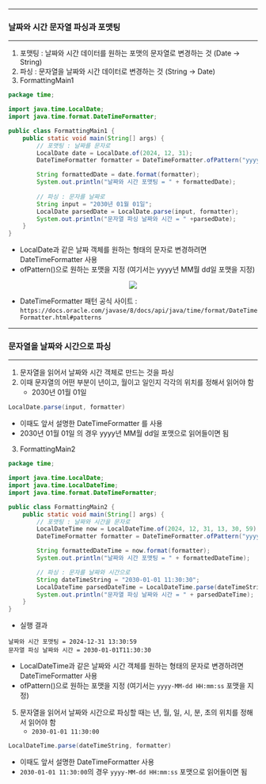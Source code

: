 -----
### 날짜와 시간 문자열 파싱과 포맷팅
-----
1. 포맷팅 : 날짜와 시간 데이터를 원하는 포맷의 문자열로 변경하는 것 (Date → String)
2. 파싱 : 문자열을 날짜와 시간 데이터로 변경하는 것 (String → Date)
3. FormattingMain1
```java
package time;

import java.time.LocalDate;
import java.time.format.DateTimeFormatter;

public class FormattingMain1 {
    public static void main(String[] args) {
        // 포맷팅 : 날짜를 문자로
        LocalDate date = LocalDate.of(2024, 12, 31);
        DateTimeFormatter formatter = DateTimeFormatter.ofPattern("yyyy년 MM월 dd일");

        String formattedDate = date.format(formatter);
        System.out.println("날짜와 시간 포맷팅 = " + formattedDate);
        
        // 파싱 : 문자를 날짜로
        String input = "2030년 01월 01일";
        LocalDate parsedDate = LocalDate.parse(input, formatter);
        System.out.println("문자열 파싱 날짜와 시간 = " +parsedDate);
    }
}
```
   - LocalDate과 같은 날짜 객체를 원하는 형태의 문자로 변경하려면 DateTimeFormatter 사용
   - ofPattern()으로 원하는 포맷을 지정 (여기서는 yyyy년 MM월 dd일 포맷을 지정)
<div align="center">
<img src="https://github.com/user-attachments/assets/94f1bc2d-a755-4d8d-94ab-01f10b5a4f54">
</div>

   - DateTimeFormatter 패턴 공식 사이트 : ```https://docs.oracle.com/javase/8/docs/api/java/time/format/DateTimeFormatter.html#patterns```

-----
### 문자열을 날짜와 시간으로 파싱
-----
1. 문자열을 읽어서 날짜와 시간 객체로 만드는 것을 파싱
2. 이때 문자열의 어떤 부분이 년이고, 월이고 일인지 각각의 위치를 정해서 읽어야 함
   - 2030년 01월 01일
```java
LocalDate.parse(input, formatter)
```
   - 이때도 앞서 설명한 DateTimeFormatter 를 사용
   - 2030년 01월 01일 의 경우 yyyy년 MM월 dd일 포맷으로 읽어들이면 됨

3. FormattingMain2
```java
package time;

import java.time.LocalDate;
import java.time.LocalDateTime;
import java.time.format.DateTimeFormatter;

public class FormattingMain2 {
    public static void main(String[] args) {
        // 포맷팅 : 날짜와 시간을 문자로
        LocalDateTime now = LocalDateTime.of(2024, 12, 31, 13, 30, 59);
        DateTimeFormatter formatter = DateTimeFormatter.ofPattern("yyyy-MM-dd HH:mm:ss");

        String formattedDateTime = now.format(formatter);
        System.out.println("날짜와 시간 포맷팅 = " + formattedDateTime);

        // 파싱 : 문자를 날짜와 시간으로
        String dateTimeString = "2030-01-01 11:30:30";
        LocalDateTime parsedDateTime = LocalDateTime.parse(dateTimeString, formatter);
        System.out.println("문자열 파싱 날짜와 시간 = " + parsedDateTime);
    }
}
```
   - 실행 결과
```
날짜와 시간 포맷팅 = 2024-12-31 13:30:59
문자열 파싱 날짜와 시간 = 2030-01-01T11:30:30
```
   - LocalDateTime과 같은 날짜와 시간 객체를 원하는 형태의 문자로 변경하려면 DateTimeFormatter 사용
   - ofPattern()으로 원하는 포맷을 지정 (여기서는 ```yyyy-MM-dd HH:mm:ss``` 포맷을 지정)

5. 문자열을 읽어서 날짜와 시간으로 파싱할 때는 년, 월, 일, 시, 분, 초의 위치를 정해서 읽어야 함
   - ```2030-01-01 11:30:00```
```java
LocalDateTime.parse(dateTimeString, formatter)
```
  - 이때도 앞서 설명한 DateTimeFormatter 사용
  - ```2030-01-01 11:30:00```의 경우 ```yyyy-MM-dd HH:mm:ss``` 포맷으로 읽어들이면 됨

